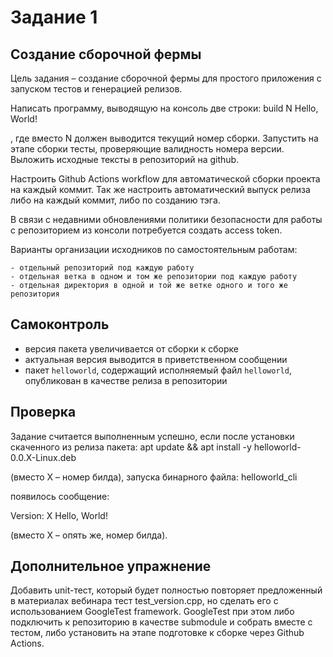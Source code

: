 # Задание 1

## Создание сборочной фермы

Цель задания – создание сборочной фермы для простого приложения c запуском тестов и
генерацией релизов.

Написать программу, выводящую на консоль две строки:
build N
Hello, World!

, где вместо N должен выводится текущий номер сборки. Запустить на этапе сборки тесты,
проверяющие валидность номера версии. Выложить исходные тексты в репозиторий на github.

Настроить Github Actions workflow для автоматической сборки проекта на каждый коммит. Так же
настроить автоматический выпуск релиза либо на каждый коммит, либо по созданию тэга.

В связи с недавними обновлениями политики безопасности для работы с репозиторием из консоли
потребуется создать access token.

Варианты организации исходников по самостоятельным работам:

```
- отдельный репозиторий под каждую работу
- отдельная ветка в одном и том же репозитории под каждую работу
- отдельная директория в одной и той же ветке одного и того же репозитория
```
## Самоконтроль

- версия пакета увеличивается от сборки к сборке
- актуальная версия выводится в приветственном сообщении
- пакет `helloworld`, содержащий исполняемый файл `helloworld`, опубликован в качестве релиза в
репозитории

## Проверка

Задание считается выполненным успешно, если после установки скаченного из релиза пакета:
apt update && apt install -y helloworld-0.0.X-Linux.deb

(вместо X – номер билда), запуска бинарного файла:
helloworld_cli

появилось сообщение:

 Version: X
 Hello, World!

(вместо X – опять же, номер билда).

## Дополнительное упражнение

Добавить unit-тест, который будет полностью повторяет предложенный в материалах вебинара тест
test_version.cpp, но сделать его с использованием GoogleTest framework. GoogleTest при этом либо
подключить к репозиторию в качестве submodule и собрать вместе с тестом, либо установить на
этапе подготовке к сборке через Github Actions.


